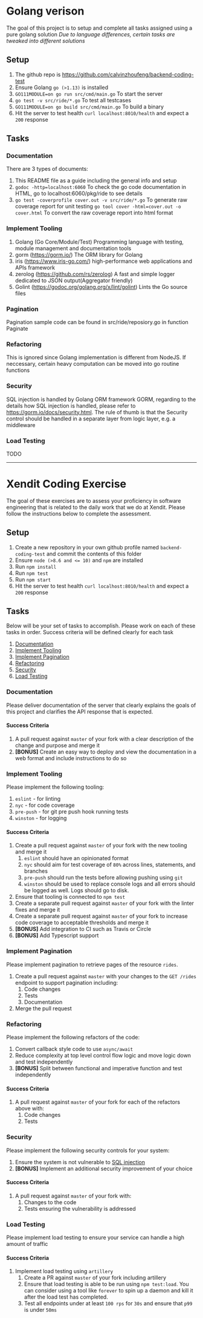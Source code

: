 # Golang verison 

The goal of this project is to setup and complete all tasks assigned using a pure golang solution
<em>Due to language differences, certain tasks are tweaked into different solutions</em>

## Setup

1. The github repo is https://github.com/calvinzhoufeng/backend-coding-test
2. Ensure Golang `go (>1.13)` is installed
3. `GO111MODULE=on go run src/cmd/main.go` To start the server 
4. `go test -v src/ride/*.go` To test all testcases
5. `GO111MODULE=on go build src/cmd/main.go` To build a binary
6. Hit the server to test health `curl localhost:8010/health` and expect a `200` response 

## Tasks

### Documentation

There are 3 types of documents:

1. This README file as a guide including the general info and setup
2. `godoc -http=localhost:6060` To check the go code documentation in HTML, go to localhost:6060/pkg/ride to see details
3. `go test -coverprofile cover.out -v src/ride/*.go` To generate raw coverage report for unit testing
   `go tool cover -html=cover.out -o cover.html` To convert the raw coverage report into html format

### Implement Tooling

1. Golang (Go Core/Module/Test) Programming language with testing, module management and documentation tools
2. gorm (https://gorm.io/)  The ORM library for Golang
3. iris (https://www.iris-go.com/) high-performance web applications and APIs framework
4. zerolog (https://github.com/rs/zerolog)  A fast and simple logger dedicated to JSON output(Aggregator friendly)
5. Golint (https://godoc.org/golang.org/x/lint/golint) Lints the Go source files 

### Pagination 

Pagination sample code can be found in src/ride/reposiory.go in function Paginate

### Refactoring

This is ignored since Golang implementation is different from NodeJS. If neccessary, certain heavy computation can be moved into go routine functions

### Security

SQL injection is handled by Golang ORM framework GORM, regarding to the details how SQL injection is handled, please refer to https://gorm.io/docs/security.html.
The rule of thumb is that the Security control should be handled in a separate layer from logic layer, e.g. a middleware

### Load Testing
TODO







***
# Xendit Coding Exercise

The goal of these exercises are to assess your proficiency in software engineering that is related to the daily work that we do at Xendit. Please follow the instructions below to complete the assessment.

## Setup

1. Create a new repository in your own github profile named `backend-coding-test` and commit the contents of this folder
2. Ensure `node (>8.6 and <= 10)` and `npm` are installed
3. Run `npm install`
4. Run `npm test`
5. Run `npm start`
6. Hit the server to test health `curl localhost:8010/health` and expect a `200` response 

## Tasks

Below will be your set of tasks to accomplish. Please work on each of these tasks in order. Success criteria will be defined clearly for each task

1. [Documentation](#documentation)
2. [Implement Tooling](#implement-tooling)
3. [Implement Pagination](#implement-pagination)
4. [Refactoring](#refactoring)
5. [Security](#security)
6. [Load Testing](#load-testing)

### Documentation

Please deliver documentation of the server that clearly explains the goals of this project and clarifies the API response that is expected.

#### Success Criteria

1. A pull request against `master` of your fork with a clear description of the change and purpose and merge it
3. **[BONUS]** Create an easy way to deploy and view the documentation in a web format and include instructions to do so

### Implement Tooling

Please implement the following tooling:

1. `eslint` - for linting
2. `nyc` - for code coverage
3. `pre-push` - for git pre push hook running tests
4. `winston` - for logging

#### Success Criteria

1. Create a pull request against `master` of your fork with the new tooling and merge it
    1. `eslint` should have an opinionated format
    2. `nyc` should aim for test coverage of `80%` across lines, statements, and branches
    3. `pre-push` should run the tests before allowing pushing using `git`
    4. `winston` should be used to replace console logs and all errors should be logged as well. Logs should go to disk.
2. Ensure that tooling is connected to `npm test`
3. Create a separate pull request against `master` of your fork with the linter fixes and merge it
4. Create a separate pull request against `master` of your fork to increase code coverage to acceptable thresholds and merge it
5. **[BONUS]** Add integration to CI such as Travis or Circle
6. **[BONUS]** Add Typescript support

### Implement Pagination

Please implement pagination to retrieve pages of the resource `rides`.

1. Create a pull request against `master` with your changes to the `GET /rides` endpoint to support pagination including:
    1. Code changes
    2. Tests
    3. Documentation
2. Merge the pull request

### Refactoring

Please implement the following refactors of the code:

1. Convert callback style code to use `async/await`
2. Reduce complexity at top level control flow logic and move logic down and test independently
3. **[BONUS]** Split between functional and imperative function and test independently

#### Success Criteria

1. A pull request against `master` of your fork for each of the refactors above with:
    1. Code changes
    2. Tests

### Security

Please implement the following security controls for your system:

1. Ensure the system is not vulnerable to [SQL injection](https://www.owasp.org/index.php/SQL_Injection)
2. **[BONUS]** Implement an additional security improvement of your choice

#### Success Criteria

1. A pull request against `master` of your fork with:
    1. Changes to the code
    2. Tests ensuring the vulnerability is addressed

### Load Testing

Please implement load testing to ensure your service can handle a high amount of traffic

#### Success Criteria

1. Implement load testing using `artillery`
    1. Create a PR against `master` of your fork including artillery
    2. Ensure that load testing is able to be run using `npm test:load`. You can consider using a tool like `forever` to spin up a daemon and kill it after the load test has completed.
    3. Test all endpoints under at least `100 rps` for `30s` and ensure that `p99` is under `50ms`
